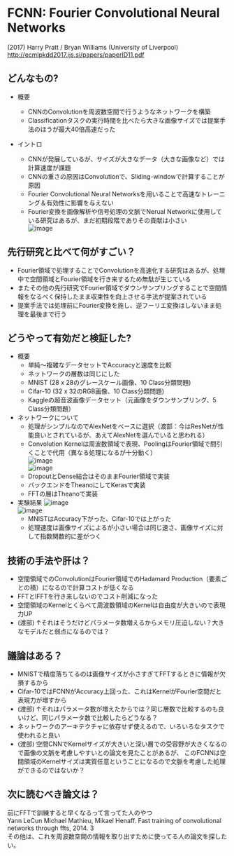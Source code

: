 
# FCNN: Fourier Convolutional Neural Networks
(2017) Harry Pratt / Bryan Williams (University of Liverpool)  
http://ecmlpkdd2017.ijs.si/papers/paperID11.pdf

## どんなもの?
- 概要
  - CNNのConvolutionを周波数空間で行うようなネットワークを構築
  - Classificationタスクの実行時間を比べたら大きな画像サイズでは提案手法のほうが最大40倍高速だった

- イントロ
  - CNNが発展しているが、サイズが大きなデータ（大きな画像など）では計算速度が課題  
  - CNNの重さの原因はConvolutionで、Sliding-windowで計算することが原因
  - Fourier Convolutional Neural Networksを用いることで高速なトレーニング＆有効性に影響を与えない
  - Fourier変換を画像解析や信号処理の文脈でNerual Networkに使用している研究はあるが、まだ初期段階でありその貢献は小さい  
  ![image](https://user-images.githubusercontent.com/12442472/48743358-25efd100-eca6-11e8-9214-97e3e107d810.png)  

## 先行研究と比べて何がすごい？
- Fourier領域で処理することでConvolutionを高速化する研究はあるが、処理中で空間領域とFourier領域を行き来するため無駄が生じている
- またその他の先行研究でFourier領域でダウンサンプリングすることで空間情報をなるべく保持したまま収束性を向上させる手法が提案されている
- 提案手法では処理前にFourier変換を施し、逆フーリエ変換はしないまま処理を最後まで行う


## どうやって有効だと検証した?
- 概要
  - 単純〜複雑なデータセットでAccuracyと速度を比較
  - ネットワークの層数は同じにした
  - MNIST (28 x 28のグレースケール画像、10 Class分類問題)
  - Cifar-10 (32 x 32のRGB画像、10 Class分類問題)
  - Kaggleの超音波画像データセット（元画像をダウンサンプリング、5 Class分類問題）
- ネットワークについて
  - 処理がシンプルなのでAlexNetをベースに選択（渡部：今はResNetが性能良いとされているが、あえてAlexNetを選んでいると思われる）
  - Convolution Kernelは周波数領域で表現、PoolingはFourier領域で間引くことで代用（異なる処理になるが十分動く）  
  ![image](https://user-images.githubusercontent.com/12442472/48743260-b24dc400-eca5-11e8-8c6c-d4835a4e0757.png)  
  ![image](https://user-images.githubusercontent.com/12442472/48743282-cee9fc00-eca5-11e8-8a87-6b1c4563a63b.png)  
  - DropoutとDense結合はそのままFourier領域で実装
  - バックエンドをTheanoにしてKerasで実装
  - FFTの層はTheanoで実装
- 実験結果
![image](https://user-images.githubusercontent.com/12442472/48743331-022c8b00-eca6-11e8-9582-e9cdc63dda64.png)  
![image](https://user-images.githubusercontent.com/12442472/48743350-1a040f00-eca6-11e8-8de4-c16284c4c8a3.png)  
  - MNISTはAccuracy下がった、Cifar-10では上がった
  - 処理速度は画像サイズによるが小さい場合は同じ速さ、画像サイズに対して指数関数的に差がつく



## 技術の手法や肝は？
- 空間領域でのConvolutionはFourier領域でのHadamard Production（要素ごとの積）になるので計算コストが低くなる
- FFTとIFFTを行き来しないのでコスト削減になった
- 空間領域のKernelとくらべて周波数領域のKernelは自由度が大きいので表現力UP
- (渡部) ↑それはそうだけどパラメータ数増えるからメモリ圧迫しない？大きなモデルだと弱点になるのでは？


## 議論はある？
- MNISTで精度落ちてるのは画像サイズが小さすぎてFFTするときに情報が欠損するから
- Cifar-10ではFCNNがAccuracy上回った、これはKernelがFourier空間だと表現力が増すから
- (渡部) ↑それはパラメータ数が増えたからでは？同じ層数で比較するのも良いけど、同じパラメータ数で比較したらどうなる？
- ネットワークのアーキテクチャに依存せず使えるので、いろいろなタスクで使われると良い
- (渡部) 空間CNNでKernelサイズが大きいと深い層での受容野が大きくなるので画像の文脈を考慮しやすいとの論文を見たことがあるが、
このFCNNは空間領域のKernelサイズは実質任意ということになるので文脈を考慮した処理ができるのではないか？

## 次に読むべき論文は？
前にFFTで訓練すると早くなるって言ってた人のやつ  
Yann LeCun Michael Mathieu, Mikael Henaff. Fast training of convolutional networks
 through ffts, 2014. 3  
その他は、これを周波数空間の情報を取り出すために使ってる人の論文を探したい。



















